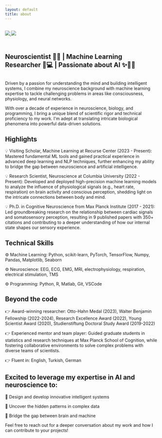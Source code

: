 ```yaml
---
layout: default
title: about
---
```

<br>
<div class="row">
  <div class="column">
    <a class='hover_image' href='#'>
      <img src='{{site.url}}/assets/images/me_boxed.png'/>
      <img src='{{site.url}}/assets/images/me.png' class='hide'/>
    </a>
  </div>
  <div class="column">
    <h2 class="about-me-title"> <br> Neuroscientist 🧠🔬 | Machine Learning Researcher 🤖💻 | Passionate about AI ✨🧠🤖 </h2>
  </div>
</div>

Driven by a passion for understanding the mind and building intelligent systems, I combine my neuroscience background with machine learning expertise to tackle challenging problems in areas like  consciousness, physiology, and neural networks.

With over a decade of experience in neuroscience, biology, and programming, I bring a unique blend of scientific rigor and technical proficiency to my work. I'm adept at translating intricate biological phenomena into powerful data-driven solutions. 

## Highlights
💡 Visiting Scholar, Machine Learning at Recurse Center (2023 - Present): Mastered fundamental ML tools and gained practical experience in advanced deep learning and NLP techniques, further enhancing my ability to bridge the gap between neuroscience and artificial intelligence.

💡 Research Scientist, Neuroscience at Columbia University (2022 - Present): Developed and deployed high-precision machine learning models to analyze the influence of physiological signals (e.g., heart rate, respiration) on brain activity and conscious perception, shedding light on the intricate connections between body and mind.

💡 Ph.D. in Cognitive Neuroscience from Max Planck Institute (2017 - 2021): Led groundbreaking research on the relationship between cardiac signals and somatosensory perception, resulting in 9 published papers with 350+ citations and contributing to a deeper understanding of how our internal state shapes our sensory experience.

## Technical Skills
⚙️ Machine Learning: Python, scikit-learn, PyTorch, TensorFlow, Numpy, Pandas, Matplotlib, Seaborn

⚙️ Neuroscience: EEG, ECG, EMG, MRI, electrophysiology, respiration, electrical stimulation, TMS

⚙️ Programming: Python, R, Matlab, Git, VSCode

## Beyond the code

👉 Award-winning researcher: Otto-Hahn Medal (2023), Walter Benjamin Fellowship (2022-2024), Research Excellence Award (2022), Young Scientist Award (2020), Studienstiftung Doctoral Study Award (2019-2022)

👉 Experienced mentor and team player: Guided graduate students in statistics and research techniques at Max Planck School of Cognition, while fostering collaborative environments to solve complex problems with diverse teams of scientists.

👉 Fluent in: English, Turkish, German

## Excited to leverage my expertise in AI and neuroscience to:

🚀 Design and develop innovative intelligent systems

🚀 Uncover the hidden patterns in complex data

🚀 Bridge the gap between brain and machine

Feel free to reach out for a deeper conversation about my work and how I can contribute to your projects!


